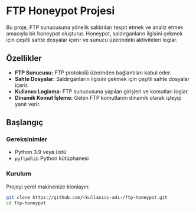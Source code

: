 # FTP Honeypot Projesi

Bu proje, FTP sunucusuna yönelik saldırıları tespit etmek ve analiz etmek amacıyla bir honeypot oluşturur. Honeypot, saldırganların ilgisini çekmek için çeşitli sahte dosyalar içerir ve sunucu üzerindeki aktiviteleri loglar.

## Özellikler

- **FTP Sunucusu:** FTP protokolü üzerinden bağlantıları kabul eder.
- **Sahte Dosyalar:** Saldırganların ilgisini çekmek için çeşitli sahte dosyalar içerir.
- **Kullanıcı Loglama:** FTP sunucusuna yapılan girişleri ve komutları loglar.
- **Dinamik Komut İşleme:** Gelen FTP komutlarını dinamik olarak işleyip yanıt verir.

## Başlangıç

### Gereksinimler

- Python 3.9 veya üstü
- `pyftpdlib` Python kütüphanesi

### Kurulum

Projeyi yerel makinenize klonlayın:

```bash
git clone https://github.com/<kullanıcı-adı>/ftp-honeypot.git
cd ftp-honeypot
